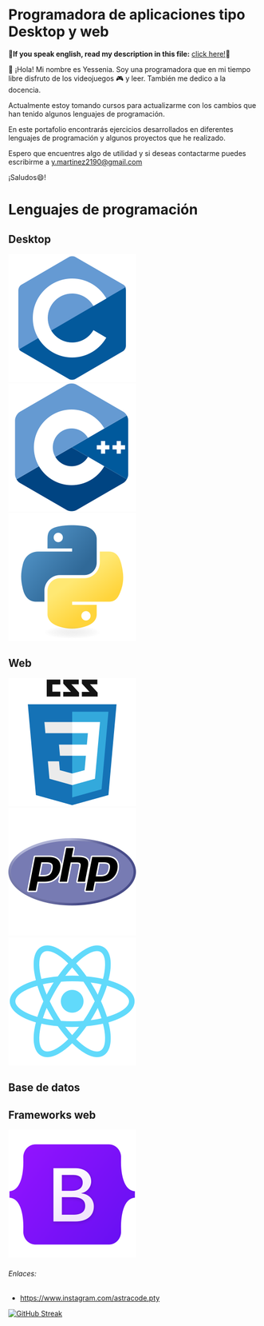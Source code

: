  
# Programadora de aplicaciones tipo Desktop y web

**:red_circle:If you speak english, read my description in this file:** [click here!](README(ENG).md):red_circle:


👋 ¡Hola! Mi nombre es Yessenia. Soy una programadora que en mi tiempo libre disfruto de los videojuegos :video_game: y leer. También me dedico a la docencia.

Actualmente estoy tomando cursos para actualizarme con los cambios que han tenido algunos lenguajes de programación.

En este portafolio encontrarás ejercicios desarrollados en diferentes lenguajes de programación y algunos proyectos que he realizado.

Espero que encuentres algo de utilidad y si deseas contactarme puedes escribirme a y.martinez2190@gmail.com
 
 ¡Saludos:smile:!
 
 # Lenguajes de programación

## Desktop

![C](https://github.com/devicons/devicon/blob/master/icons/c/c-original.svg)
![CPLUSPLUS](https://github.com/devicons/devicon/blob/master/icons/cplusplus/cplusplus-original.svg)
![PYTHON](https://github.com/devicons/devicon/blob/master/icons/python/python-original.svg)
## Web

![CSS](https://github.com/devicons/devicon/blob/master/icons/css3/css3-original-wordmark.svg)
![PHP](https://github.com/devicons/devicon/blob/master/icons/php/php-original.svg)
![REACT](https://github.com/devicons/devicon/blob/master/icons/react/react-original.svg)
## Base de datos

## Frameworks web
![BOOTSTRAP](https://github.com/devicons/devicon/blob/master/icons/bootstrap/bootstrap-original.svg)

 ###### Enlaces:
 - https://www.instagram.com/astracode.pty
<!---
ymartinez2190/ymartinez2190 is a ✨ special ✨ repository because its `README.md` (this file) appears on your GitHub profile.
You can click the Preview link to take a look at your changes.
--->
[![GitHub Streak](https://streak-stats.demolab.com/?user=ymartinez2190)](https://git.io/streak-stats)
